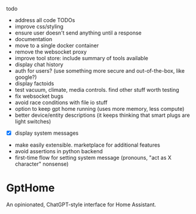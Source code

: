 todo

-   address all code TODOs
-   improve css/styling
-   ensure user doesn't send anything until a response
-   documentation
-   move to a single docker container
-   remove the websocket proxy
-   improve tool store: include summary of tools available
-   display chat history
-   auth for users? (use something more secure and out-of-the-box, like google?)
-   display factoids
-   test vacuum, climate, media controls. find other stuff worth testing
-   fix websocket bugs
-   avoid race conditions with file io stuff
-   option to keep gpt home running (uses more memory, less compute)
-   better device/entity descriptions (it keeps thinking that smart plugs are light
    switches)
-   [x] display system messages
-   make easily extensible. marketplace for additional features
-   avoid assertions in python backend
-   first-time flow for setting system message (pronouns, "act as X character" nonsense)

# GptHome

An opinionated, ChatGPT-style interface for Home Assistant.
